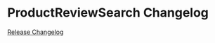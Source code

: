 # ProductReviewSearch Changelog

[Release Changelog](https://github.com/spryker/product-review-search/releases)
